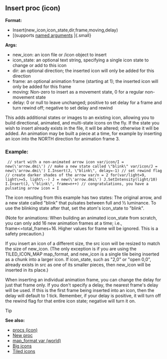 ## Insert proc (icon)

<!-- -->
**Format:**
+   Insert(new_icon,icon_state,dir,frame,moving,delay)
+   [(supports [named arguments](/ref/proc/arguments/named.md) ]{.small}
<!-- -->
**Args:**
+   new_icon: an icon file or /icon object to insert
+   icon_state: an optional text string, specifying a single icon state
    to change or add to this icon
+   dir: an optional direction; the inserted icon will only be added for
    this direction
+   frame: an optional animation frame (starting at 1); the inserted
    icon will only be added for this frame
+   moving: Non-zero to insert as a movement state, 0 for a regular
    non-movement state
+   delay: 0 or null to leave unchanged; positive to set delay for a
    frame and turn rewind off; negative to set delay and rewind


This adds additional states or images to an existing icon,
allowing you to build directional, animated, and multi-state icons on
the fly. If the state you wish to insert already exists in the file, it
will be altered; otherwise it will be added. An animation may be built a
piece at a time, for example by inserting an icon into the NORTH
direction for animation frame 3.
### Example:

```
 // start with a non-animated arrow icon var/icon/I =
new(\'arrow.dmi\') // make a new state called \"blink\" var/icon/J =
new(\'arrow.dmi\') I.Insert(J, \"blink\", delay=-1) // set rewind flag
// create darker shades of the arrow var/n = 2 for(var/light=9,
light\>=5, light\--) J = new(\'arrow.dmi\') J.SetIntensity(light/10)
I.Insert(J, \"blink\", frame=n++) // congratulations, you have a
pulsating arrow icon = I 
```
 

The icon resulting from
this example has two states: The original arrow, and a new state called
\"blink\" that pulsates between full and ½ luminance. To use the
blinking state after that, set the atom\'s icon_state to \"blink\".


(Note for animations: When building an animated icon_state from
scratch, you can only add 16 new animation frames at a time; i.e.,
frame\<=total_frames+16. Higher values for frame will be ignored. This
is a safety precaution.) 

If you insert an icon of a different
size, the src icon will be resized to match the size of new_icon. (The
only exception is if you are using the TILED_ICON_MAP map_format, and
new_icon is a single tile being inserted as a chunk into a larger icon.
If icon_state, such as \"2,0\" or \"open 0,0\", already exists in src as
one of its smaller pieces, then new_icon will be inserted in its place.)


When inserting an individual animation frame, you can change
the delay for just that frame only. If you don\'t specify a delay, the
nearest frame\'s delay will be used. If this is the first frame being
inserted into an icon, then the delay will default to 1 tick. Remember,
if your delay is positive, it will turn off the rewind flag for that
entire icon state; negative will turn it on.

> [!TIP] 
> **See also:**
> +   [procs (icon)](/ref/icon/proc.md) 
> +   [New proc](/ref/icon/proc/New.md) 
> +   [map_format var (world)](/ref/world/var/map_format.md) 
> +   [Big icons](/ref/%7Bnotes%7D/big-icons.md) 
> +   [Tiled icons](/ref/%7Bnotes%7D/tiled-icons.md) 